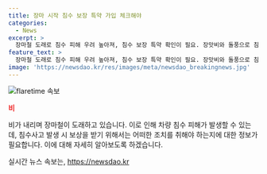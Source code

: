 ```yaml
---
title: 장마 시작 침수 보장 특약 가입 체크해야
categories:
  - News
excerpt: >
  장마철 도래로 침수 피해 우려 높아져, 침수 보장 특약 확인이 필요. 장맛비와 돌풍으로 침수 위험성 증가, 보험가입자는 차량 대피알림 서비스도 함께 검토해야. 보험사들과 도로공사의 긴급대피알림 시스템 가동, 피해 최소화에 힘쓰고 있으나 특약 가입 후에도 주의 요망.
feature_text: >
  장마철 도래로 침수 피해 우려 높아져, 침수 보장 특약 확인이 필요. 장맛비와 돌풍으로 침수 위험성 증가, 보험가입자는 차량 대피알림 서비스도 함께 검토해야. 보험사들과 도로공사의 긴급대피알림 시스템 가동, 피해 최소화에 힘쓰고 있으나 특약 가입 후에도 주의 요망.
image: 'https://newsdao.kr/res/images/meta/newsdao_breakingnews.jpg'
---
```


<p><img src="https://newsdao.kr/res/images/meta/newsdao_breakingnews.jpg" alt="flaretime 속보" /></p>

<p><b><span style="color: #ee2323;">비</span></b></p>

<p>비가 내리며 장마철이 도래하고 있습니다. 이로 인해 차량 침수 피해가 발생할 수 있는데, 침수사고 발생 시 보상을 받기 위해서는 어떠한 조치를 취해야 하는지에 대한 정보가 필요합니다. 이에 대해 자세히 알아보도록 하겠습니다.</p>
실시간 뉴스 속보는, <a href="https://newsdao.kr" rel="dofollow">https://newsdao.kr</a>


